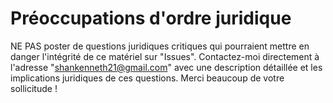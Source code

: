 # Préoccupations d'ordre juridique

NE PAS poster de questions juridiques critiques qui pourraient mettre en danger l'intégrité de ce matériel sur "Issues". Contactez-moi directement à l'adresse "shankenneth21@gmail.com" avec une description détaillée et les implications juridiques de ces questions. Merci beaucoup de votre sollicitude !
